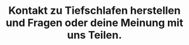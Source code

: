---
order: 60
href: /kontakt
value: Kontakt
title: Kontakt zu Tiefschlafen herstellen und Fragen oder deine Meinung mit uns Teilen.
external: false
navigation: true
footer: true
---